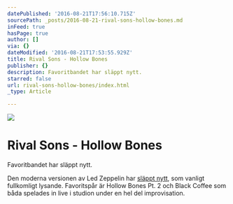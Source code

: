 ```yaml
---
datePublished: '2016-08-21T17:56:10.715Z'
sourcePath: _posts/2016-08-21-rival-sons-hollow-bones.md
inFeed: true
hasPage: true
author: []
via: {}
dateModified: '2016-08-21T17:53:55.929Z'
title: Rival Sons - Hollow Bones
publisher: {}
description: Favoritbandet har släppt nytt.
starred: false
url: rival-sons-hollow-bones/index.html
_type: Article

---
```

![](https://the-grid-user-content.s3-us-west-2.amazonaws.com/02ac0337-832a-433c-9c0d-a5e715f08b2c.jpg)

# Rival Sons - Hollow Bones

Favoritbandet har släppt nytt.

Den moderna versionen av Led Zeppelin har [släppt nytt][0], som vanligt fullkomligt lysande. Favoritspår är Hollow Bones Pt. 2 och Black Coffee som båda spelades in live i studion under en hel del improvisation.

[0]: https://open.spotify.com/album/7hKJMKE01FvUJEVxY8bBOT